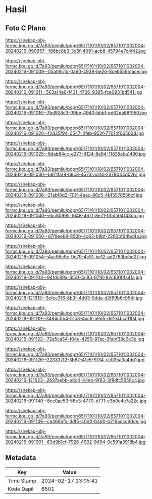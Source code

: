 # Hasil

## Foto C Plano

https://sirekap-obj-formc.kpu.go.id/7a93/pemilu/pdpr/65/71/01/10/02/6571011002004-20240216-090957--f86bc8b3-3d5f-4091-acb8-45794e7c4f42.jpg

https://sirekap-obj-formc.kpu.go.id/7a93/pemilu/pdpr/65/71/01/10/02/6571011002004-20240216-091009--05a09c1b-0a60-4939-be26-8ceb559a1ace.jpg

https://sirekap-obj-formc.kpu.go.id/7a93/pemilu/pdpr/65/71/01/10/02/6571011002004-20240216-091011--563a14e0-f431-4726-9395-fce0931bd541.jpg

https://sirekap-obj-formc.kpu.go.id/7a93/pemilu/pdpr/65/71/01/10/02/6571011002004-20240216-091016--7bd926c3-09be-4940-bbbf-ed62ea88f950.jpg

https://sirekap-obj-formc.kpu.go.id/7a93/pemilu/pdpr/65/71/01/10/02/6571011002004-20240216-091020--f2d35f94-0547-4feb-952f-77014f06500d.jpg

https://sirekap-obj-formc.kpu.go.id/7a93/pemilu/pdpr/65/71/01/10/02/6571011002004-20240216-091025--9dab84cc-e277-4124-8e94-11835aba1490.jpg

https://sirekap-obj-formc.kpu.go.id/7a93/pemilu/pdpr/65/71/01/10/02/6571011002004-20240216-091030--b971fa18-b9c3-457d-ac04-2379044d02b1.jpg

https://sirekap-obj-formc.kpu.go.id/7a93/pemilu/pdpr/65/71/01/10/02/6571011002004-20240216-091036--21ebf8d2-701f-4eec-86c5-4bf5570556cf.jpg

https://sirekap-obj-formc.kpu.go.id/7a93/pemilu/pdpr/65/71/01/10/02/6571011002004-20240216-091040--ebc80995-f648-467f-8e71-0f5fa04143cb.jpg

https://sirekap-obj-formc.kpu.go.id/7a93/pemilu/pdpr/65/71/01/10/02/6571011002004-20240216-091050--d7f9eeb9-850b-4c63-b9bf-2260bf94bd4a.jpg

https://sirekap-obj-formc.kpu.go.id/7a93/pemilu/pdpr/65/71/01/10/02/6571011002004-20240216-091054--4ac96c9c-9e79-4c91-be12-ad2763bcbe27.jpg

https://sirekap-obj-formc.kpu.go.id/7a93/pemilu/pdpr/65/71/01/10/02/6571011002004-20240216-091103--94fdc89a-65d1-4c83-97f8-92c6810fa4fa.jpg

https://sirekap-obj-formc.kpu.go.id/7a93/pemilu/pdpr/65/71/01/10/02/6571011002004-20240216-121613--3cfec316-8b3f-4d03-9dda-d2f69b6c954f.jpg

https://sirekap-obj-formc.kpu.go.id/7a93/pemilu/pdpr/65/71/01/10/02/6571011002004-20240216-091119--3494c0b4-51b3-4ac9-a9d5-dd1e4bca1104.jpg

https://sirekap-obj-formc.kpu.go.id/7a93/pemilu/pdpr/65/71/01/10/02/6571011002004-20240216-091122--72a5ca54-f04e-4259-87ac-3fabf38c0e3b.jpg

https://sirekap-obj-formc.kpu.go.id/7a93/pemilu/pdpr/65/71/01/10/02/6571011002004-20240216-091126--223337f2-3b67-41e6-9f34-cc035a3a4dd1.jpg

https://sirekap-obj-formc.kpu.go.id/7a93/pemilu/pdpr/65/71/01/10/02/6571011002004-20240216-121623--2b97aebb-e8c4-44eb-9f83-3f8dfc5658c4.jpg

https://sirekap-obj-formc.kpu.go.id/7a93/pemilu/pdpr/65/71/01/10/02/6571011002004-20240216-091140--8cc0ae53-56e3-4770-b771-e3b0e4e7a22c.jpg

https://sirekap-obj-formc.kpu.go.id/7a93/pemilu/pdpr/65/71/01/10/02/6571011002004-20240216-091146--ca466bfd-ddf5-40d0-b4d0-b216adcc9dde.jpg

https://sirekap-obj-formc.kpu.go.id/7a93/pemilu/pdpr/65/71/01/10/02/6571011002004-20240216-091001--63d9b1cf-7926-4992-8494-0c591a3918b4.jpg


## Metadata

| Key        | Value               |
| ---------- | ------------------- |
| Time Stamp | 2024-02-17 13:05:41 |
| Kode Dapil | 6501                |



